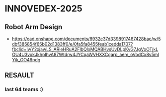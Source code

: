 # INNOVEDEX-2025

## Robot Arm Design 
* https://cad.onshape.com/documents/8932c37d3398917467428bac/w/5dbf385854f65b02d1383ff0/e/0fa5fa8455feab1cedda1707?fbclid=IwY2xjawLS_ARleHRuA2FlbQIxMQABHvsUvDLpKvG7JgVxOTjkLOU4U3vokJkhpIhvA87Wtdrw4JYCqaWVHXXCgarp_aem_oVodCx8v5mlYik_OO46pdg

## RESAULT
### last 64 teams :)
